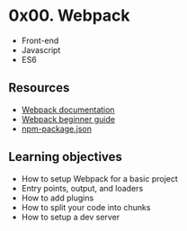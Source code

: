 # 0x00. Webpack
- Front-end
- Javascript
- ES6

## Resources
* [Webpack documentation](https://webpack.js.org/concepts/)
* [Webpack beginner guide](https://www.sitepoint.com/webpack-beginner-guide/)
* [npm-package.json](https://docs.npmjs.com/cli/v10/configuring-npm/package-json)

## Learning objectives
- How to setup Webpack for a basic project
- Entry points, output, and loaders
- How to add plugins
- How to split your code into chunks
- How to setup a dev server

